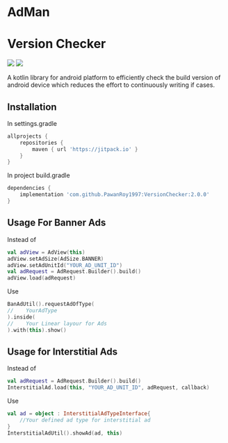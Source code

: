 # AdMan

# Version Checker
![](https://img.shields.io/badge/Android-3DDC84?style=flat&logo=android&logoColor=white)
[![](https://jitpack.io/v/PawanRoy1997/Adman.svg)](https://jitpack.io/#PawanRoy1997/Adman)

A kotlin library for android platform to efficiently check the build version of android device which reduces the effort to continuously writing if cases.

## Installation

In settings.gradle
```groovy
allprojects {
    repositories {
        maven { url 'https://jitpack.io' }
    }
}
```

In project build.gradle

```groovy
dependencies {
    implementation 'com.github.PawanRoy1997:VersionChecker:2.0.0'
}
```

## Usage For Banner Ads

Instead of
```kotlin
val adView = AdView(this)
adView.setAdSize(AdSize.BANNER)
adView.setAdUnitId("YOUR_AD_UNIT_ID")
val adRequest = AdRequest.Builder().build()
adView.load(adRequest)
```

Use
```kotlin
BanAdUtil().requestAdOfType(
//    YourAdType
).inside(
//    Your Linear layour for Ads
).with(this).show()
```
## Usage for Interstitial Ads

Instead of
```kotlin
val adRequest = AdRequest.Builder().build()
InterstitialAd.load(this, "YOUR_AD_UNIT_ID", adRequest, callback)
```

Use
```kotlin
val ad = object : InterstitialAdTypeInterface{
    //Your defined ad type for interstitial ad
}
InterstitialAdUtil().showAd(ad, this)
```